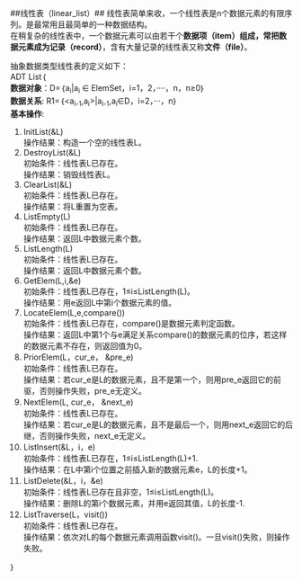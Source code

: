 ##线性表（linear_list）##
线性表简单来收，一个线性表是n个数据元素的有限序列。是最常用且最简单的一种数据结构。
<br>在稍复杂的线性表中，一个数据元素可以由若干个**数据项（item）**组成，常把数据元素成为**记录（record）**，含有大量记录的线性表又称**文件（file）**。

抽象数据类型线性表的定义如下：<br>
ADT List｛
<br>**数据对象**：D=｛a<sub>i</sub>|a<sub>i</sub> ∈ ElemSet，i=1，2，····，n，n≥0｝
<br>**数据关系**: R1=｛<a<sub>i-1</sub>,a<sub>i</sub>>|a<sub>i-1</sub>,a<sub>i</sub>∈D，i=2，···，n｝
<br>**基本操作**:


1. InitList(&L)<br>操作结果：构造一个空的线性表L。
2. DestroyList(&L)<br>初始条件：线性表L已存在。<br>操作结果：销毁线性表L。
3. ClearList(&L)<br>初始条件：线性表L已存在。<br>操作结果：将L重置为空表。
4. ListEmpty(L)<br>初始条件：线性表L已存在。<br>操作结果：返回L中数据元素个数。
5. ListLength(L)<br>初始条件：线性表L已存在。<br>操作结果：返回L中数据元素个数。
6. GetElem(L,i,&e)<br>初始条件：线性表L已存在，1≤i≤ListLength(L)。<br>操作结果：用e返回L中第i个数据元素的值。
7. LocateElem(L,e,compare())<br>初始条件：线性表L已存在，compare()是数据元素判定函数。<br>操作结果：返回L中第1个与e满足关系compare()的数据元素的位序，若这样的数据元素不存在，则返回值为0。
8. PriorElem(L，cur_e， &pre_e)<br>初始条件：线性表L已存在。<br>操作结果：若cur_e是L的数据元素，且不是第一个，则用pre_e返回它的前驱，否则操作失败，pre_e无定义。
9. NextElem(L, cur_e， &next_e)<br>初始条件：线性表L已存在。<br>操作结果：若cur_e是L的数据元素，且不是最后一个，则用next_e返回它的后继，否则操作失败，next_e无定义。
10. ListInsert(&L，i，e)<br>初始条件：线性表L已存在，1≤i≤ListLength(L)+1.<br>操作结果：在L中第i个位置之前插入新的数据元素e，L的长度+1。
11. ListDelete(&L，i，&e)<br>初始条件：线性表L已存在且非空，1≤i≤ListLength(L)。<br>操作结果：删除L的第i个数据元素，并用e返回其值，L的长度-1.
12. ListTraverse(L，visit())<br>初始条件：线性表L已存在。<br>操作结果：依次对L的每个数据元素调用函数visit()。一旦visit()失败，则操作失败。

｝